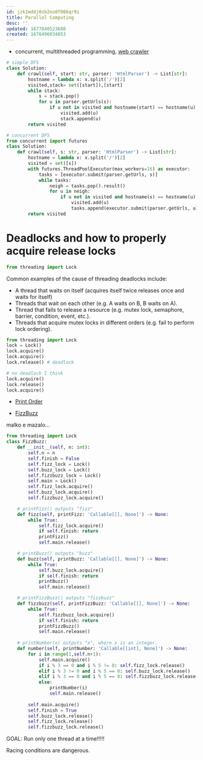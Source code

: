 ```yaml
---
id: jzk1mddj0zb2oo0f086qr9i
title: Parallel Computing
desc: ''
updated: 1677840523680
created: 1676496034053
---
```


- concurrent, multithreaded programming, [web crawler](https://leetcode.com/problems/web-crawler-multithreaded/)
```Python
# simple DFS
class Solution:
    def crawl(self, start: str, parser: 'HtmlParser') -> List[str]:
        hostname = lambda x: x.split('/')[2]
        visited,stack= set([start]),[start]
        while stack:
            s = stack.pop()
            for u in parser.getUrls(s):
                if u not in visited and hostname(start) == hostname(u):
                    visited.add(u)
                    stack.append(u)
        return visited

# concurrent DFS
from concurrent import futures
class Solution:
    def crawl(self, s: str, parser: 'HtmlParser') -> List[str]:
        hostname = lambda x: x.split('/')[2]
        visited = set([s])
        with futures.ThreadPoolExecutor(max_workers=16) as executor:
            tasks = [executor.submit(parser.getUrls, s)]
            while tasks:
                neigh = tasks.pop().result()
                for u in neigh:
                    if u not in visited and hostname(s) == hostname(u):
                        visited.add(u)
                        tasks.append(executor.submit(parser.getUrls, u))
        return visited
```

# Deadlocks and how to properly acquire release locks

```python
from threading import Lock
```

Common examples of the cause of threading deadlocks include:

- A thread that waits on itself (acquires itself twice releases once and waits for itself)
- Threads that wait on each other (e.g. A waits on B, B waits on A).
- Thread that fails to release a resource (e.g. mutex lock, semaphore, barrier, condition, event, etc.).
- Threads that acquire mutex locks in different orders (e.g. fail to perform lock ordering).


```python
from threading import Lock
lock = Lock()
lock.acquire()
lock.acquire()
lock.release() # deadlock

# no deadlock I think
lock.acquire()
lock.release() 
lock.acquire()

```
- [Print Order](https://leetcode.com/problems/print-in-order/)

- [FizzBuzz](https://leetcode.com/problems/fizz-buzz-multithreaded/)

malko e mazalo...

```python
from threading import Lock
class FizzBuzz:
    def __init__(self, n: int):
        self.n = n
        self.finish = False
        self.fizz_lock = Lock()
        self.buzz_lock = Lock()
        self.fizzbuzz_lock = Lock()
        self.main = Lock()
        self.fizz_lock.acquire()
        self.buzz_lock.acquire()
        self.fizzbuzz_lock.acquire()

    # printFizz() outputs "fizz"
    def fizz(self, printFizz: 'Callable[[], None]') -> None:
        while True:
            self.fizz_lock.acquire()
            if self.finish: return
            printFizz()
            self.main.release()

    # printBuzz() outputs "buzz"
    def buzz(self, printBuzz: 'Callable[[], None]') -> None:
        while True:
            self.buzz_lock.acquire()
            if self.finish: return
            printBuzz()
            self.main.release()

    # printFizzBuzz() outputs "fizzbuzz"
    def fizzbuzz(self, printFizzBuzz: 'Callable[[], None]') -> None:
        while True:
            self.fizzbuzz_lock.acquire()
            if self.finish: return
            printFizzBuzz()
            self.main.release()
            
    # printNumber(x) outputs "x", where x is an integer.
    def number(self, printNumber: 'Callable[[int], None]') -> None:
        for i in range(1,self.n+1):
            self.main.acquire()
            if i % 3 == 0 and i % 5 != 0: self.fizz_lock.release()
            elif i % 3 != 0 and i % 5 == 0: self.buzz_lock.release()
            elif i % 3 == 0 and i % 5 == 0: self.fizzbuzz_lock.release()
            else:
                printNumber(i)
                self.main.release()
        
        self.main.acquire()
        self.finish = True
        self.buzz_lock.release()
        self.fizz_lock.release()
        self.fizzbuzz_lock.release()


```


GOAL: Run only one thread at a time!!!!!

Racing conditions are dangerous.